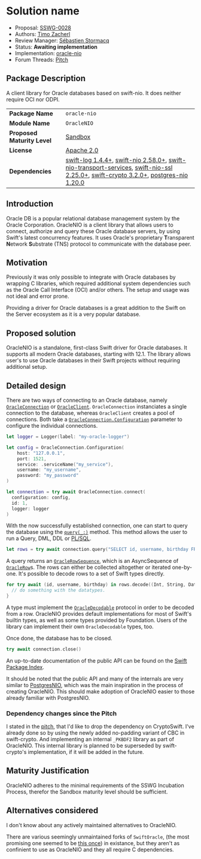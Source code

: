 # Solution name

* Proposal: [SSWG-0028](0028-oracle-nio.md)
* Authors: [Timo Zacherl](https://github.com/lovetodream)
* Review Manager: [Sébastien Stormacq](https://github.com/sebsto)
* Status: **Awaiting implementation**
* Implementation: [oracle-nio](https://github.com/lovetodream/oracle-nio)
* Forum Threads: [Pitch](https://forums.swift.org/t/pitch-oraclenio-oracle-db-driver-built-on-swiftnio/69088)

## Package Description
A client library for Oracle databases based on swift-nio. It does neither require OCI nor ODPI.

|  |  |
|--|--|
| **Package Name** | `oracle-nio` |
| **Module Name** | `OracleNIO` |
| **Proposed Maturity Level** | [Sandbox](https://github.com/swift-server/sswg/blob/main/process/incubation.md#process-diagram) |
| **License** | [Apache 2.0](https://github.com/lovetodream/oracle-nio/blob/main/LICENSE) |
| **Dependencies** | [swift-log 1.4.4+](https://github.com/apple/swift-log), [swift-nio 2.58.0+](https://github.com/apple/swift-nio), [swift-nio-transport-services](https://github.com/apple/swift-nio-transport-services), [swift-nio-ssl 2.25.0+](https://github.com/apple/swift-nio-ssl), [swift-crypto 3.2.0+](https://github.com/apple/swift-crypto), [postgres-nio 1.20.0](https://github.com/vapor/postgres-nio) |

## Introduction

Oracle DB is a popular relational database management system by the Oracle Corporation. 
OracleNIO is a client library that allows users to connect, authorize and query these Oracle database servers, by using Swift's latest concurrency features. 
It uses Oracle's proprietary **T**ransparent **N**etwork **S**ubstrate (TNS) protocol to communicate with the database peer.

## Motivation

Previously it was only possible to integrate with Oracle databases by wrapping C libraries, which required additional system dependencies such as the Oracle Call Interface (OCI) and/or others. 
The setup and usage was not ideal and error prone.

Providing a driver for Oracle databases is a great addition to the Swift on the Server ecosystem as it is a very popular database.

## Proposed solution

OracleNIO is a standalone, first-class Swift driver for Oracle databases. 
It supports all modern Oracle databases, starting with 12.1.
The library allows user's to use Oracle databases in their Swift projects without requiring additional setup.

## Detailed design

There are two ways of connecting to an Oracle database, namely [`OracleConnection`](https://swiftpackageindex.com/lovetodream/oracle-nio/main/documentation/oraclenio/oracleconnection) or [`OracleClient`](https://swiftpackageindex.com/lovetodream/oracle-nio/main/documentation/oraclenio/oracleclient). 
`OracleConnection` instanciates a single connection to the database, whereas `OracleClient` creates a pool of connections.
Both take a [`OracleConnection.Configuration`](https://swiftpackageindex.com/lovetodream/oracle-nio/main/documentation/oraclenio/oracleconnection/configuration) parameter to configure the individual connections.

```swift
let logger = Logger(label: "my-oracle-logger")

let config = OracleConnection.Configuration(
    host: "127.0.0.1", 
    port: 1521,
    service: .serviceName("my_service"),
    username: "my_username",
    password: "my_password"
)

let connection = try await OracleConnection.connect(
  configuration: config,
  id: 1,
  logger: logger
)
```

With the now successfully established connection, one can start to query the database using the [`query(_:)`](https://swiftpackageindex.com/lovetodream/oracle-nio/main/documentation/oraclenio/oracleconnection/query(_:options:logger:file:line:)) method. 
This method allows the user to run a Query, DML, DDL or [PL/SQL](https://www.oracle.com/database/technologies/appdev/plsql.html).

```swift
let rows = try await connection.query("SELECT id, username, birthday FROM users")
```

A query returns an [`OracleRowSequence`](https://swiftpackageindex.com/lovetodream/oracle-nio/main/documentation/oraclenio/oraclerowsequence), which is an AsyncSequence of [`OracleRow`](https://swiftpackageindex.com/lovetodream/oracle-nio/main/documentation/oraclenio/oraclerow)s. The rows can either be collected altogether or iterated one-by-one.
It's possible to decode rows to a set of Swift types directly. 

```swift
for try await (id, username, birthday) in rows.decode((Int, String, Date).self) {
  // do something with the datatypes.
}
```

A type must implement the [`OracleDecodable`](https://swiftpackageindex.com/lovetodream/oracle-nio/main/documentation/oraclenio/oracledecodable) protocol in order to be decoded from a row. 
OracleNIO provides default implementations for most of Swift's builtin types, as well as some types provided by Foundation. 
Users of the library can implement their own `OracleDecodable` types, too.

Once done, the database has to be closed.

```swift
try await connection.close()
```

An up-to-date documentation of the public API can be found on the [Swift Package Index](https://swiftpackageindex.com/lovetodream/oracle-nio/main/documentation/oraclenio).

It should be noted that the public API and many of the internals are very similar to [PostgresNIO](https://github.com/vapor/postgres-nio), which was the main inspiration in the process of creating OracleNIO. This should make adoption of OracleNIO easier to those already familiar with PostgresNIO.

### Dependency changes since the Pitch

I stated in the [pitch](https://forums.swift.org/t/pitch-oraclenio-oracle-db-driver-built-on-swiftnio/69088), that I'd like to drop the dependency on CryptoSwift. 
I've already done so by using the newly added no-padding variant of CBC in swift-crypto. 
And implementing an internal `_PKBDF2` library as part of OracleNIO. 
This internal library is planned to be superseded by swift-crypto's implementation, if it will be added in the future.

## Maturity Justification

OracleNIO adheres to the minimal requirements of the SSWG Incubation Process, therefor the Sandbox maturity level should be sufficient.

## Alternatives considered

I don't know about any actively maintained alternatives to OracleNIO. 

There are various seemingly unmaintained forks of `SwiftOracle`, (the most promising one seemed to be [this once](https://github.com/iliasaz/SwiftOracle)) in existance, but they aren't as confinient to use as OracleNIO and they all require C dependencies.
